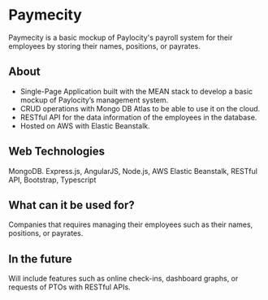 # Paymecity

Paymecity is a basic mockup of Paylocity's payroll system for their employees by storing their names, positions, or payrates.

## About

-	Single-Page Application built with the MEAN stack to develop a basic mockup of Paylocity’s management system.
-	CRUD operations with Mongo DB Atlas to be able to use it on the cloud.
-	RESTful API for the data information of the employees in the database.
-	Hosted on AWS with Elastic Beanstalk.

## Web Technologies

MongoDB. Express.js, AngularJS, Node.js, AWS Elastic Beanstalk, RESTful API, Bootstrap, Typescript

## What can it be used for?
Companies that requires managing their employees such as their names, positions, or payrates.

## In the future
Will include features such as online check-ins, dashboard graphs, or requests of PTOs with RESTful APIs.
